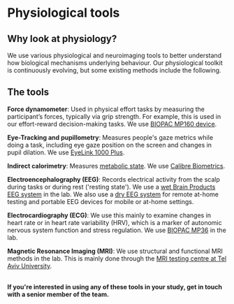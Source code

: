 
# Physiological tools
## Why look at physiology? ##

We use various physiological and neuroimaging tools to better understand how biological mechanisms underlying behaviour. Our physiological toolkit is continuously evolving, but some existing methods include the following.

## The tools ##
**Force dynamometer**: Used in physical effort tasks by measuring the participant’s forces, typically via grip strength. For example, this is used in our effort-reward decision-making tasks. We use [BIOPAC MP160 device](https://www.biopac.com/product-category/research/systems/mp160-systems/).

**Eye-Tracking and pupillometry**: Measures people's gaze metrics while doing a task, including eye gaze position on the screen and changes in pupil dilation. We use [EyeLink 1000 Plus](https://www.sr-research.com/eyelink-1000-plus/).

**Indirect calorimetry**: Measures [metabolic state](https://en.wikipedia.org/wiki/Indirect_calorimetry). We use [Calibre Biometrics](https://calibrebio.com/?srsltid=AfmBOoqPY9lOVoFoNKmpRhEHIyxqt6lnC0mcqJ3mYxcm8X-WPyuSj3bg).

**Electroencephalography (EEG)**: Records electrical activity from the scalp during tasks or during rest ('resting state'). We use a [wet Brain Products EEG system](https://pressrelease.brainproducts.com/actichamp_plus/) in the lab. We also use a [dry EEG system](https://pressrelease.brainproducts.com/actichamp_plus/) for remote at-home testing
and portable EEG devices for mobile or at-home settings.

**Electrocardiography (ECG)**: We use this mainly to examine changes in heart rate or in heart rate variability (HRV), which is a marker of autonomic nervous system function and stress regulation. We use [BIOPAC MP36](https://www.biopac.com/wp-content/uploads/MP36-MP45.pdf) in the lab.

**Magnetic Resonance Imaging (MRI)**: We use structural and functional MRI methods in the lab. This is mainly done through the [MRI testing centre at Tel Aviv University](https://mri.tau.ac.il/).


<br>**If you're interested in using any of these tools in your study, get in touch with a senior member of the team.**